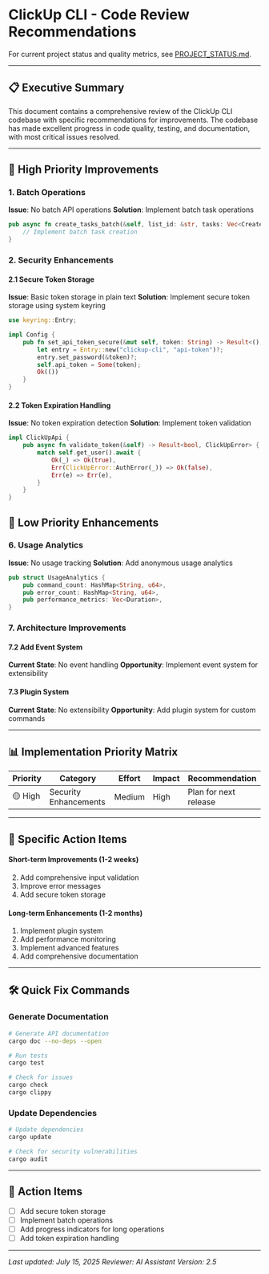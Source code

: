 # ClickUp CLI - Code Review Recommendations

For current project status and quality metrics, see [PROJECT_STATUS.md](PROJECT_STATUS.md).

---

## 📋 Executive Summary

This document contains a comprehensive review of the ClickUp CLI codebase with specific recommendations for improvements. The codebase has made excellent progress in code quality, testing, and documentation, with most critical issues resolved.

---

## 🔧 High Priority Improvements

### 1. Batch Operations
**Issue**: No batch API operations
**Solution**: Implement batch task operations

```rust
pub async fn create_tasks_batch(&self, list_id: &str, tasks: Vec<CreateTaskRequest>) -> Result<Vec<Task>, ClickUpError> {
    // Implement batch task creation
}
```

### 2. **Security Enhancements**

#### 2.1 Secure Token Storage
**Issue**: Basic token storage in plain text
**Solution**: Implement secure token storage using system keyring

```rust
use keyring::Entry;

impl Config {
    pub fn set_api_token_secure(&mut self, token: String) -> Result<(), ClickUpError> {
        let entry = Entry::new("clickup-cli", "api-token")?;
        entry.set_password(&token)?;
        self.api_token = Some(token);
        Ok(())
    }
}
```

#### 2.2 Token Expiration Handling
**Issue**: No token expiration detection
**Solution**: Implement token validation

```rust
impl ClickUpApi {
    pub async fn validate_token(&self) -> Result<bool, ClickUpError> {
        match self.get_user().await {
            Ok(_) => Ok(true),
            Err(ClickUpError::AuthError(_)) => Ok(false),
            Err(e) => Err(e),
        }
    }
}
```

## 🎯 Low Priority Enhancements
### 6. Usage Analytics
**Issue**: No usage tracking
**Solution**: Add anonymous usage analytics

```rust
pub struct UsageAnalytics {
    pub command_count: HashMap<String, u64>,
    pub error_count: HashMap<String, u64>,
    pub performance_metrics: Vec<Duration>,
}
```

### 7. **Architecture Improvements**

#### 7.2 Add Event System
**Current State**: No event handling
**Opportunity**: Implement event system for extensibility

#### 7.3 Plugin System
**Current State**: No extensibility
**Opportunity**: Add plugin system for custom commands

---

## 📊 Implementation Priority Matrix

| Priority | Category | Effort | Impact | Recommendation |
|----------|----------|--------|--------|----------------|
| 🟡 High | Security Enhancements | Medium | High | Plan for next release |

---

## 🎯 Specific Action Items

#### Short-term Improvements (1-2 weeks)
2. Add comprehensive input validation
3. Improve error messages
4. Add secure token storage

#### Long-term Enhancements (1-2 months)
1. Implement plugin system
2. Add performance monitoring
3. Implement advanced features
4. Add comprehensive documentation
---

## 🛠️ Quick Fix Commands

### Generate Documentation
```bash
# Generate API documentation
cargo doc --no-deps --open

# Run tests
cargo test

# Check for issues
cargo check
cargo clippy
```

### Update Dependencies
```bash
# Update dependencies
cargo update

# Check for security vulnerabilities
cargo audit
```

---

## 📝 Action Items

- [ ] Add secure token storage
- [ ] Implement batch operations
- [ ] Add progress indicators for long operations
- [ ] Add token expiration handling

---

*Last updated: July 15, 2025*
*Reviewer: AI Assistant*
*Version: 2.5* 